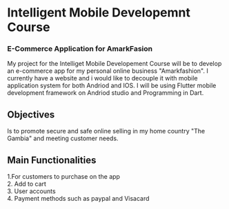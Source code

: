 
# Intelligent Mobile Developemnt Course

### E-Commerce Application for AmarkFasion

My project for the Intelliget Mobile Developement Course will be to develop an e-commerce app for my personal online business "Amarkfashion". I currently have a website and i would like to decouple it with mobile application system for both Andriod and IOS. I will be using Flutter mobile development framework on Andriod studio and Programming in Dart.

## Objectives
Is to promote secure and safe online selling in my home country "The Gambia" and meeting customer needs.


## Main Functionalities

1.For customers to purchase on the app <br>
2. Add to cart <br>
3. User accounts <br>
4. Payment methods such as paypal and Visacard <br>

